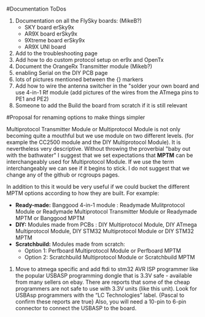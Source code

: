 #Documentation ToDos
1. Documentation on all the FlySky boards: (MikeB?)
   - SKY board	erSky9x
   - AR9X board	erSky9x
   - 9Xtreme board	erSky9x
   - AR9X UNI board
1. Add to the troubleshooting page
1. Add how to do custom protocol setup on er9x and OpenTx
1. Document the OrangeRx Transmitter module (Mikeb?)
1. enabling Serial on the DIY PCB page
1. lots of pictures mentioned between the {} markers
2. Add how to wire the antenna switcher in the "solder your own board and use 4-in-1 Rf module (add pictures of the wires from the ATmega pins to PE1 and PE2)
1. Someone to add the Build the board from scratch if it is still relevant 

#Proposal for renaming options to make things simpler

Multiprotocol Transmitter Module or Multiprotocol Module is not only becoming quite a mouthful but we use module on two different levels. (for example the CC2500 module and the DIY Multiprotocol Module). It is nevertheless very descriptive. Without throwing the proverbial "baby out with the bathwater" I suggest that we set expectations that **MPTM** can be interchangeably used for Multiprotocol Module. If we use the term interchangeably we can see if it begins to stick.  I do not suggest that we change any of the github or rcgroups pages.

In addition to this it would be very useful if we could bucket the different MPTM options according to how they are built.  For example:

- **Ready-made:** Banggood 4-in-1 module : Readymade Mulitprotocol Module or Readymade Multiprotocol Transmitter Module or Readymade MPTM or Banggood MPTM
- **DIY:** Modules made from PCBs : DIY Multiprotocol Module, DIY ATmega Multiprotocol Module, DIY STM32 Multiprotocol Module or DIY STM32 MPTM
- **Scratchbuild:** Modules made from scratch:  
   - Option 1: Perfboard Multiprotocol Module or Perfboard MPTM
   - Option 2: Scratchbuild Multiprotocol Module or Scratchbuild MPTM


1.  Move to atmega specific and add ftdi to stm32 AVR ISP programmer like the popular USBASP programming dongle that is 3.3V safe - available from many sellers on ebay. There are reports that some of the cheap programmers are not safe to use with 3.3V units (like this unit). Look for USBAsp programmers with the “LC Technologies” label. {Pascal to confirm these reports are true} Also, you will need a 10-pin to 6-pin connector to connect the USBASP to the board.
